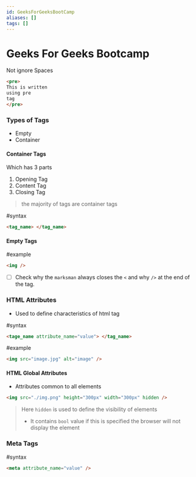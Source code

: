 ```yaml
---
id: GeeksForGeeksBootCamp
aliases: []
tags: []
---
```


# Geeks For Geeks Bootcamp

Not ignore Spaces

```html
<pre>
This is written 
using pre 
tag
</pre>
```

### Types of Tags

- Empty
- Container

#### Container Tags

Which has 3 parts

1. Opening Tag
2. Content Tag
3. Closing Tag

> the majority of tags are container tags

#syntax

```html
<tag_name> </tag_name>
```

#### Empty Tags

#example

```html
<img />
```

- [ ] Check why the `marksman` always closes the `<` and why `/>` at the end of the tag.

### HTML Attributes

- Used to define characteristics of html tag

#syntax

```html
<tage_name attribute_name="value"> </tag_name>
```

#example

```html
<img src="image.jpg" alt="image" />
```

#### HTML Global Attributes

- Attributes common to all elements

```html
<img src="./img.png" height="300px" width="300px" hidden />
```

> Here `hidden` is used to define the visibility of elements
>
> - It contains `bool` value if this is specified the browser will not display the element

### Meta Tags

#syntax

```html
<meta attribute_name="value" />
```

```

```

